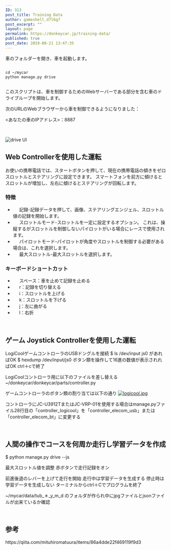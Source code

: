 ```yaml
---
ID: 313
post_title: Training Data
author: gameshell_d7l6g7
post_excerpt: ""
layout: page
permalink: https://donkeycar.jp/training-data/
published: true
post_date: 2019-08-21 13:47:35
---
```

車のフォルダーを開き、車を起動します。
<pre><code class="hljs bash"></code></pre>
<pre><code class="hljs bash"><span class="hljs-built_in">cd</span> ~/mycar
python manage.py drive</code></pre>
<pre><code class="hljs bash"></code></pre>
このスクリプトは、車を制御するためのWebサーバーである部分を含む車のドライブループを開始します。

次のURLのWebブラウザーから車を制御できるようになりました：

&lt;あなたの車のIPアドレス&gt;：8887

&nbsp;

<img src="https://donkeycar.jp/wp-content/uploads/2019/08/drive_UI.png" alt="drive UI" />
<h2>Web Controllerを使用した運転</h2>
お使いの携帯電話では、スタートボタンを押して、現在の携帯電話の傾きをゼロスロットルとステアリングに設定できます。 スマートフォンを前方に傾けるとスロットルが増加し、左右に傾けるとステアリングが回転します。
<h3>特徴</h3>
<ul>
 	<li>     記録-記録データを押して、画像、ステアリングエンジェル、スロットル値の記録を開始します。</li>
 	<li>     スロットルモード-スロットルを一定に設定するオプション。 これは、操縦するがスロットルを制御しないパイロットがいる場合にレースで使用されます。</li>
 	<li>     パイロットモード-パイロットが角度やスロットルを制御する必要がある場合は、これを選択します。</li>
 	<li>     最大スロットル-最大スロットルを選択します。</li>
</ul>
<h3>キーボードショートカット</h3>
<ul>
 	<li>     スペース：車を止めて記録を止める</li>
 	<li>     r：記録を切り替える</li>
 	<li>     i：スロットルを上げる</li>
 	<li>     k：スロットルを下げる</li>
 	<li>     j：左に曲がる</li>
 	<li>     l：右折</li>
</ul>
&nbsp;
<h2>ゲーム Joystick Controllerを使用した運転</h2>
LogiCoolゲームコントローラのUSBドングルを接続
$ ls /dev/input
js0 があればOK
$ hexdump /dev/input/js0
ボタン類を操作して16進の数値が表示されればOK
ctrl＋cで終了

LogiCoolコントローラ用に以下のファイルを差し替える
~/donkeycar/donkeycar/parts/controller.py

ゲームコントローラのボタン類の割り当ては以下の通り
<a href="https://qiita-user-contents.imgix.net/https%3A%2F%2Fqiita-image-store.s3.amazonaws.com%2F0%2F263672%2F981d589c-b147-4119-b588-86bcfed771b1.jpeg?ixlib=rb-1.2.2&amp;auto=compress%2Cformat&amp;gif-q=60&amp;s=3cef7f77550b4176e02cea378c143337" target="_blank" rel="nofollow noopener noreferrer"><img src="https://qiita-user-contents.imgix.net/https%3A%2F%2Fqiita-image-store.s3.amazonaws.com%2F0%2F263672%2F981d589c-b147-4119-b588-86bcfed771b1.jpeg?ixlib=rb-1.2.2&amp;auto=compress%2Cformat&amp;gif-q=60&amp;s=3cef7f77550b4176e02cea378c143337" srcset="https://qiita-user-contents.imgix.net/https%3A%2F%2Fqiita-image-store.s3.amazonaws.com%2F0%2F263672%2F981d589c-b147-4119-b588-86bcfed771b1.jpeg?ixlib=rb-1.2.2&amp;auto=compress%2Cformat&amp;gif-q=60&amp;w=1400&amp;fit=max&amp;s=eae285bbc8d6f8cdd59f6c4e30d48a66 1x" alt="logicool.jpg" data-canonical-src="https://qiita-image-store.s3.amazonaws.com/0/263672/981d589c-b147-4119-b588-86bcfed771b1.jpeg" /></a>

コントローラにJC-U3912TまたはJC-VRP-01を使用する場合はmanage.pyファイル28行目の「controller_logicool」を「controller_elecom_usb」または「controller_elecom_bt」に変更する

&nbsp;
<h2>人間の操作でコースを何周か走行し学習データを作成</h2>
$ python manage.py drive --js

最大スロットル値を調整
赤ボタンで走行記録をオン

前進後退のレバーを上げて走行を開始
走行中は学習データを生成する
停止時は学習データを生成しない
ターミナルからctrl＋Cでプログラムを終了

~/mycar/data/tub_＊_y_m_d
のフォルダが作られ中にjpgファイルとjsonファイルが出来ているか確認

&nbsp;
<h2>参考</h2>
https://qiita.com/mituhiromatuura/items/86a4dde22f469119f9d3
<pre><code class="hljs bash"></code></pre>